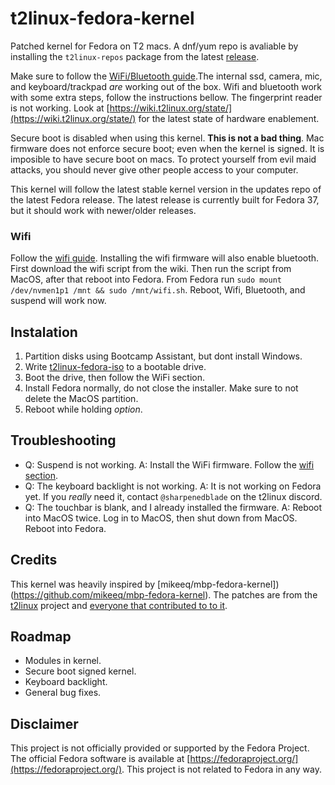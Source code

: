 # t2linux-fedora-kernel

Patched kernel for Fedora on T2 macs. A dnf/yum repo is avaliable by installing the `t2linux-repos` package from the latest [release](https://github.com/sharpenedblade/t2linux-fedora-kernel/releases/latest).

Make sure to follow the [WiFi/Bluetooth guide](https://wiki.t2linux.org/guides/wifi-bluetooth/).The internal ssd, camera, mic, and keyboard/trackpad *are* working out of the box. Wifi and bluetooth work with some extra steps, follow the instructions bellow. The fingerprint reader is not working. Look at [https://wiki.t2linux.org/state/](https://wiki.t2linux.org/state/) for the latest state of hardware enablement.

Secure boot is disabled when using this kernel. **This is not a bad thing**. Mac firmware does not enforce secure boot; even when the kernel is signed. It is imposible to have secure boot on macs. To protect yourself from evil maid attacks, you should never give other people access to your computer.

This kernel will follow the latest stable kernel version in the updates repo of the latest Fedora release. The latest release is currently built for Fedora 37, but it should work with newer/older releases.

### Wifi

Follow the [wifi guide](https://wiki.t2linux.org/guides/wifi/). Installing the wifi firmware will also enable bluetooth. First download the wifi script from the wiki. Then run the script from MacOS, after that reboot into Fedora. From Fedora run `sudo mount /dev/nvmen1p1 /mnt && sudo /mnt/wifi.sh`. Reboot, Wifi, Bluetooth, and suspend will work now.

## Instalation

1. Partition disks using Bootcamp Assistant, but dont install Windows.
2. Write [t2linux-fedora-iso](https://github.com/sharpenedblade/t2linux-fedora-iso) to a bootable drive.
3. Boot the drive, then follow the WiFi section.
4. Install Fedora normally, do not close the installer. Make sure to not delete the MacOS partition.
5. Reboot while holding *option*.

## Troubleshooting

- Q: Suspend is not working.
    A: Install the WiFi firmware. Follow the [wifi section](#wifi).
- Q: The keyboard backlight is not working.
    A: It is not working on Fedora yet. If you *really* need it, contact `@sharpenedblade` on the t2linux discord.
- Q: The touchbar is blank, and I already installed the firmware.
    A: Reboot into MacOS twice. Log in to MacOS, then shut down from MacOS. Reboot into Fedora.

## Credits

This kernel was heavily inspired by [mikeeq/mbp-fedora-kernel])(https://github.com/mikeeq/mbp-fedora-kernel). The patches are from the [t2linux](t2linux.org) project and [everyone that contributed to to it](https://github.com/t2linux/linux-t2-patches/graphs/contributors).

## Roadmap

- Modules in kernel.
- Secure boot signed kernel.
- Keyboard backlight.
- General bug fixes.

## Disclaimer
This project is not officially provided or supported by the Fedora Project. The official Fedora software is available at [https://fedoraproject.org/](https://fedoraproject.org/). This project is not related to Fedora in any way.
